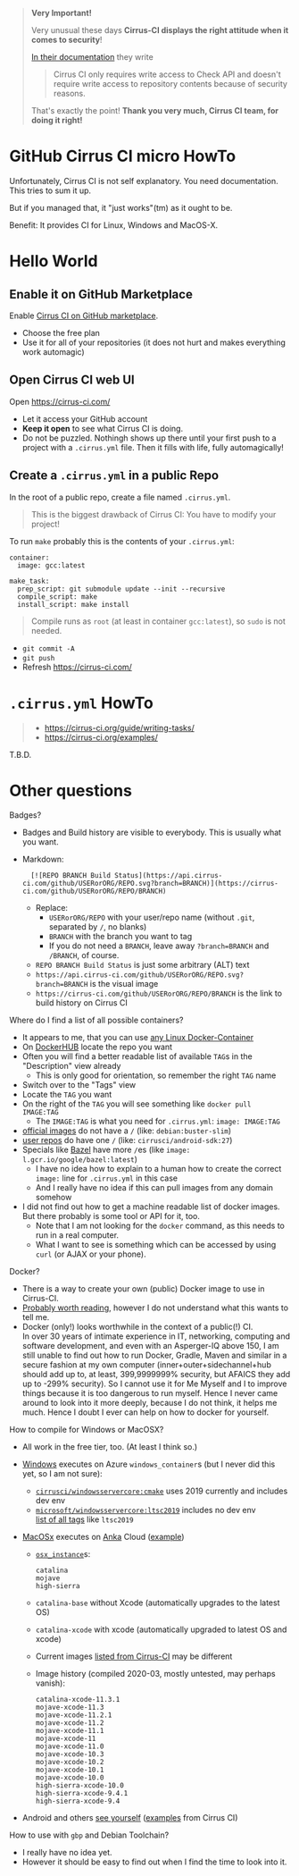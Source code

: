 > **Very Important!**
>
> Very unusual these days **Cirrus-CI displays the right attitude when it comes to security**!
>
> [In their documentation](https://cirrus-ci.org/examples/#release-assets) they write
>
> > Cirrus CI only requires write access to Check API and doesn't require write access to repository contents because of security reasons.
>
> That's exactly the point!  **Thank you very much, Cirrus CI team, for doing it right!**

# GitHub Cirrus CI micro HowTo

Unfortunately, Cirrus CI is not self explanatory.  You need documentation.  This tries to sum it up.

But if you managed that, it "just works"(tm) as it ought to be.

Benefit: It provides CI for Linux, Windows and MacOS-X.


# Hello World

## Enable it on GitHub Marketplace

Enable [Cirrus CI on GitHub marketplace](https://github.com/marketplace/cirrus-ci).
- Choose the free plan
- Use it for all of your repositories (it does not hurt and makes everything work automagic)

## Open Cirrus CI web UI

Open https://cirrus-ci.com/
- Let it access your GitHub account
- **Keep it open** to see what Cirrus CI is doing.
- Do not be puzzled.  Nothingh shows up there until your first push to a project with a `.cirrus.yml` file.  Then it fills with life, fully automagically!

## Create a `.cirrus.yml` in a public Repo

In the root of a public repo, create a file named `.cirrus.yml`.

> This is the biggest drawback of Cirrus CI:  You have to modify your project!

To run `make` probably this is the contents of your `.cirrus.yml`:

```
container:
  image: gcc:latest

make_task:
  prep_script: git submodule update --init --recursive
  compile_script: make
  install_script: make install
```

> Compile runs as `root` (at least in container `gcc:latest`), so `sudo` is not needed.

- `git commit -A`
- `git push`
- Refresh https://cirrus-ci.com/


# `.cirrus.yml` HowTo

> - https://cirrus-ci.org/guide/writing-tasks/
> - https://cirrus-ci.org/examples/

T.B.D.

# Other questions

Badges?

- Badges and Build history are visible to everybody.  This is usually what you want.
- Markdown:

        [![REPO BRANCH Build Status](https://api.cirrus-ci.com/github/USERorORG/REPO.svg?branch=BRANCH)](https://cirrus-ci.com/github/USERorORG/REPO/BRANCH)
    
  - Replace:
    - `USERorORG/REPO` with your user/repo name (without `.git`, separated by `/`, no blanks)
    - `BRANCH` with the branch you want to tag
    - If you do not need a `BRANCH`, leave away `?branch=BRANCH` and `/BRANCH`, of course.
  - `REPO BRANCH Build Status` is just some arbitrary (ALT) text
  - `https://api.cirrus-ci.com/github/USERorORG/REPO.svg?branch=BRANCH` is the visual image
  - `https://cirrus-ci.com/github/USERorORG/REPO/BRANCH` is the link to build history on Cirrus CI

Where do I find a list of all possible containers?

- It appears to me, that you can use [any Linux Docker-Container](https://hub.docker.com/explore/)
- On [DockerHUB](https://hub.docker.com/explore/) locate the repo you want
- Often you will find a better readable list of available `TAG`s in the "Description" view already
  - This is only good for orientation, so remember the right `TAG` name
- Switch over to the "Tags" view
- Locate the `TAG` you want
- On the right of the `TAG` you will see something like `docker pull IMAGE:TAG`
  - The `IMAGE:TAG` is what you need for `.cirrus.yml`: `image: IMAGE:TAG`
- [official images](https://github.com/docker-library/official-images) do not have a `/` (like: `debian:buster-slim`)
- [user repos](https://docs.docker.com/docker-hub/repos/) do have one `/` (like: `cirrusci/android-sdk:27`)
- Specials like [Bazel](https://cirrus-ci.org/examples/#bazel) have more `/`es (like `image: l.gcr.io/google/bazel:latest`)
  - I have no idea how to explain to a human how to create the correct `image:` line for `.cirrus.yml` in this case
  - And I really have no idea if this can pull images from any domain somehow
- I did not find out how to get a machine readable list of docker images.  But there probably is some tool or API for it, too.
  - Note that I am not looking for the `docker` command, as this needs to run in a real computer.
  - What I want to see is something which can be accessed by using `curl` (or AJAX or your phone).

Docker?

- There is a way to create your own (public) Docker image to use in Cirrus-CI.
- [Probably worth reading](https://cirrus-ci.org/guide/docker-builder/), however I do not understand what this wants to tell me.
- Docker (only!) looks worthwhile in the context of a public(!) CI.  
  In over 30 years of intimate experience in IT, networking, computing and software development, and even with an Asperger-IQ above 150, I am still unable to find out how to run Docker, Gradle, Maven and similar in a secure fashion at my own computer (inner+outer+sidechannel+hub should add up to, at least, 399,9999999% security, but AFAICS they add up to -299% security).  So I cannot use it for Me Myself and I to improve things because it is too dangerous to run myself.  Hence I never came around to look into it more deeply, because I do not think, it helps me much.  Hence I doubt I ever can help on how to docker for yourself.

How to compile for Windows or MacOSX?

- All work in the free tier, too.  (At least I think so.)

- [Windows](https://cirrus-ci.org/guide/windows/) executes on Azure `windows_container`s (but I never did this yet, so I am not sure):
  - [`cirrusci/windowsservercore:cmake`](https://hub.docker.com/r/cirrusci/windowsservercore/tags/) uses 2019 currently and includes dev env
  - [`microsoft/windowsservercore:ltsc2019`](https://hub.docker.com/_/microsoft-windows-servercore) includes no dev env  
    [list of all tags](https://mcr.microsoft.com/v2/windows/servercore/tags/list) like `ltsc2019`

- [MacOSx](https://cirrus-ci.org/guide/macOS/) executes on [Anka](https://veertu.com/anka-technology/) Cloud ([example](https://github.com/hilbix/macshim/blob/dev/.cirrus.yml))
  - [`osx_instance`](https://github.com/cirruslabs/osx-images)s:  

		catalina
		mojave
		high-sierra

  - `catalina-base` without Xcode (automatically upgrades to the latest OS)
  - `catalina-xcode` with xcode (automatically upgraded to latest OS and xcode)
  - Current images [listed from Cirrus-CI](https://github.com/cirruslabs/osx-images) may be different
  - Image history (compiled 2020-03, mostly untested, may perhaps vanish):
  
		catalina-xcode-11.3.1
		mojave-xcode-11.3
		mojave-xcode-11.2.1
		mojave-xcode-11.2
		mojave-xcode-11.1
		mojave-xcode-11
		mojave-xcode-11.0
		mojave-xcode-10.3
		mojave-xcode-10.2
		mojave-xcode-10.1
		mojave-xcode-10.0
		high-sierra-xcode-10.0
		high-sierra-xcode-9.4.1
		high-sierra-xcode-9.4

- Android and others [see yourself](https://hub.docker.com/u/cirrusci/) ([examples](https://cirrus-ci.org/examples/) from Cirrus CI)

How to use with `gbp` and Debian Toolchain?

- I really have no idea yet.
- However it should be easy to find out when I find the time to look into it.
